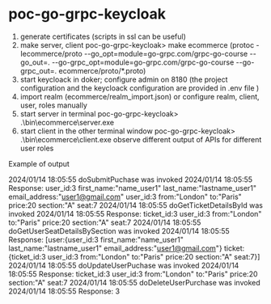 # poc-go-grpc-keycloak
1. generate certificates (scripts in ssl can be useful)
2. make server, client 
poc-go-grpc-keycloak> make ecommerce
(protoc -Iecommerce/proto --go_opt=module=go-grpc.com/grpc-go-course --go_out=. --go-grpc_opt=module=go-grpc.com/grpc-go-course --go-grpc_out=. ecommerce/proto/*.proto)
3. start keycloack in doker; configure admin on 8180 (the project configuration and the keycloack configuration are provided in .env file )
4. import realm (ecommerce/realm_import.json) or configure realm, client, user, roles manually
5. start server in terminal
poc-go-grpc-keycloak>  .\bin\ecommerce\server.exe
6. start client in the other terminal window
poc-go-grpc-keycloak> .\bin\ecommerce\client.exe
observe different output of APIs for different user roles

Example of output

2024/01/14 18:05:55 doSubmitPuchase was invoked
2024/01/14 18:05:55 Response: user_id:3 first_name:"name_user1" last_name:"lastname_user1" email_address:"user1@gmail.com" user_id:3 from:"London" to:"Paris" price:20 section:"A" seat:7
2024/01/14 18:05:55 doGetTicketDetailsById was invoked
2024/01/14 18:05:55 Response: ticket_id:3 user_id:3 from:"London" to:"Paris" price:20 section:"A" seat:7
2024/01/14 18:05:55 doGetUserSeatDetailsBySection was invoked
2024/01/14 18:05:55 Response: [user:{user_id:3 first_name:"name_user1" last_name:"lastname_user1" email_address:"user1@gmail.com"} ticket:{ticket_id:3 user_id:3 from:"London" to:"Paris" price:20 section:"A" seat:7}] 
2024/01/14 18:05:55 doUpdateUserPuchase was invoked
2024/01/14 18:05:55 Response: ticket_id:3 user_id:3 from:"London" to:"Paris" price:20 section:"A" seat:7
2024/01/14 18:05:55 doDeleteUserPurchase was invoked
2024/01/14 18:05:55 Response: 3